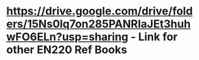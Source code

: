 # https://drive.google.com/drive/folders/15Ns0lq7on285PANRIaJEt3huhwFO6ELn?usp=sharing - Link for other EN220 Ref Books
